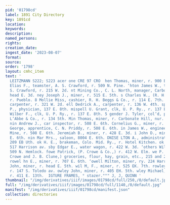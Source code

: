 ```yaml
---
pid: '01798cd'
label: 1891 City Directory
key: 1891cd
location: 
keywords: 
description: 
named_persons: 
rights: 
creation_date: 
ingest_date: '2023-08-07'
format: 
source: 
order: '1798'
layout: cmhc_item
text: '                                                                               FARLES
  LEITZMANN S222; S223 acer one CRE 97 CRO  hen Thomas, miner, r. 900 E. 6th. Aton
  Elias F., teamster, A. S. Crawford, r. 509 N. Pine. ‘hton James W., teamster, A.
  S. Crawford, r. 215 W. 2d. nt Mining Co., C. L. North, manager, Carbonate Hill,
  head E. 3d. ney Joseph J., miner, r. 515 E. 5th. s Charles W., (R. H. Beggs & Co.,)
  r. Pueblo. 8 Mollie Miss, cashier, R. H. Beggs & Co., r. 114 E. 7th. en Frank N.,
  carpenter, r. 321 W. 2d. ell Dedrick A., carpenter, r. 136 W. 4th. spell Edward
  P., physician, 137 E. 8th. mispell U. Grant, clk, U. P. Ry., r. 137 EK. 8th. spell
  Wilber F., clk, U. P. Ry., r. 137 E. 8th. 5 gender J. Tyler, col’d, porter, G. A.
  L’Abbe & Co., r. 134 5th. Min Thomas, miner, r. Carbonate Hill, nur. Wolftone ine.
  nin Andrew J., car inspector, r. 508 E. 6th. Cornelius G., miner, r. 420 EH. 6th.
  George, apprentice, C. N. Priddy, r. 508 E. 6th. in James W., engineer, Silver Cord
  Mine, r. 508 E. 6th. Jeremiah B., miner, r. 428 E. 3d. i John D., miner, r. 508
  E. 6th. nin Mar Mrs., saloon, 8004 E. 6th. DNISE LTON A., administrator, A. H. Myers,
  209 EB Uth. ok H. E., brakeman, Colo. Mid. Ry., r. Hotel Kitchen. ok Joel J., physician,
  517 Harrison av. sby Edgar E., water wagon, r. 422 W. 3d. ‘others William, laundry,
  509 N. Hemlock. fowe Patrick, (P. Crowe & Co.,) r. 412 W. Elm. we P. & Co., (P.
  Crowe and J. B. Clune,) groceries, flour, hay, grain, etc., 215 and 217 W. Chestnut.
  rowel hn E., miner, r. 707 E. 6th. ‘owell Milton, miner, ry. 224 Harrison av. wl
  John, miner, r. head E. 5th. wil M, F., miner, r. 525 EK. 7th. rowley Daniel, smelter,
  r. 147 S. Toledo av. owley John, miner, r. 405 EH. 5th. wley Michael, teamster,
  r. 411 E. 13th.  IGTURE FRAMES, ° stazer.""" J, J, QUINN '
thumbnail: "/img/derivatives/iiif/images/01798cd/full/250,/0/default.jpg"
full: "/img/derivatives/iiif/images/01798cd/full/1140,/0/default.jpg"
manifest: "/img/derivatives/iiif/01798cd/manifest.json"
collection: directories
---
```

